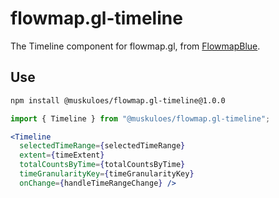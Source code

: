 # flowmap.gl-timeline

The Timeline component for flowmap.gl, from [FlowmapBlue](https://github.com/FlowmapBlue/FlowmapBlue/blob/master/core/Timeline.tsx).

## Use

```bash
npm install @muskuloes/flowmap.gl-timeline@1.0.0
```

```jsx
import { Timeline } from "@muskuloes/flowmap.gl-timeline";

<Timeline
  selectedTimeRange={selectedTimeRange}
  extent={timeExtent}
  totalCountsByTime={totalCountsByTime}
  timeGranularityKey={timeGranularityKey}
  onChange={handleTimeRangeChange} />
```


